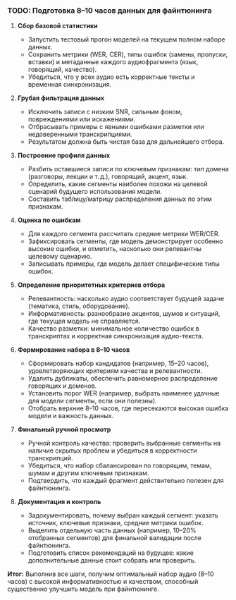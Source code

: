 ### TODO: Подготовка 8–10 часов данных для файнтюнинга

1. **Сбор базовой статистики**
   - Запустить тестовый прогон моделей на текущем полном наборе данных.
   - Сохранить метрики (WER, CER), типы ошибок (замены, пропуски, вставки) и метаданные каждого аудиофрагмента (язык, говорящий, качество).
   - Убедиться, что у всех аудио есть корректные тексты и временная синхронизация.

2. **Грубая фильтрация данных**
   - Исключить записи с низким SNR, сильным фоном, повреждениями или искажениями.
   - Отбрасывать примеры с явными ошибками разметки или недоверенными транскрипциями.
   - Результатом должна быть чистая база для дальнейшего отбора.

3. **Построение профиля данных**
   - Разбить оставшиеся записи по ключевым признакам: тип домена (разговоры, лекции и т. д.), говорящий, акцент, язык.
   - Определить, какие сегменты наиболее похожи на целевой сценарий будущего использования модели.
   - Составить таблицу/матрицу распределения данных по этим признакам.

4. **Оценка по ошибкам**
   - Для каждого сегмента рассчитать средние метрики WER/CER.
   - Зафиксировать сегменты, где модель демонстрирует особенно высокие ошибки, и отметить, насколько они релевантны целевому сценарию.
   - Записывать примеры, где модель делает специфические типы ошибок.

5. **Определение приоритетных критериев отбора**
   - Релевантность: насколько аудио соответствует будущей задаче (тематика, стиль, оборудование).
   - Информативность: разнообразие акцентов, шумов и ситуаций, где текущая модель не справляется.
   - Качество разметки: минимальное количество ошибок в транскриптах и корректная синхронизация аудио-текста.

6. **Формирование набора в 8–10 часов**
   - Сформировать набор кандидатов (например, 15–20 часов), удовлетворяющих критериям качества и релевантности.
   - Удалить дубликаты, обеспечить равномерное распределение говорящих и доменов.
   - Установить порог WER (например, выбрать наименее удачные для модели сегменты, если они полезны).
   - Отобрать верхние 8–10 часов, где пересекаются высокая ошибка модели и важность данных.

7. **Финальный ручной просмотр**
   - Ручной контроль качества: проверить выбранные сегменты на наличие скрытых проблем и убедиться в корректности транскрипций.
   - Убедиться, что набор сбалансирован по говорящим, темам, шумам и другим ключевым признакам.
   - Подтвердить, что каждый фрагмент действительно полезен для файнтюнинга.

8. **Документация и контроль**
   - Задокументировать, почему выбран каждый сегмент: указать источник, ключевые признаки, средние метрики ошибок.
   - Выделить отдельную часть данных (например, 10–20% отобранных сегментов) для финальной валидации после файнтюнинга.
   - Подготовить список рекомендаций на будущее: какие дополнительные данные стоит собрать или проверить.

**Итог:** Выполнив все шаги, получим оптимальный набор аудио (8–10 часов) с высокой информативностью и качеством, способный существенно улучшить модель при файнтюнинге.

